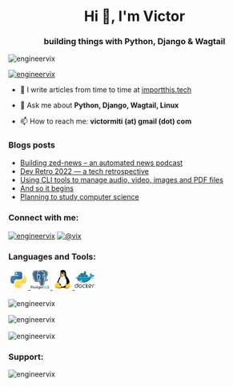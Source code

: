 <h1 align="center">Hi 👋, I'm Victor</h1>
<h3 align="center">building things with Python, Django & Wagtail</h3>

<p align="left"> <img src="https://komarev.com/ghpvc/?username=engineervix&label=Profile%20views&color=0e75b6&style=flat-square" alt="engineervix" /> </p>

<p align="left"> <a href="https://twitter.com/engineervix" target="blank"><img src="https://img.shields.io/twitter/follow/engineervix?logo=twitter&style=for-the-badge" alt="engineervix" /></a> </p>

- 📝 I write articles from time to time at [importthis.tech](importthis.tech)

- 💬 Ask me about **Python, Django, Wagtail, Linux**

- 📫 How to reach me: **victormiti (at) gmail (dot) com**

### Blogs posts

<!-- BLOG-POST-LIST:START -->
- [Building zed-news – an automated news podcast](https://importthis.tech/building-zed-news-an-automated-news-podcast)
- [Dev Retro 2022 — a tech retrospective](https://importthis.tech/dev-retro-2022)
- [Using CLI tools to manage audio, video, images and PDF files](https://importthis.tech/multimedia-cli-tools)
- [And so it begins](https://importthis.tech/and-so-it-begins)
- [Planning to study computer science](https://importthis.tech/planning-to-study-cs)
<!-- BLOG-POST-LIST:END -->

<h3 align="left">Connect with me:</h3>
<p align="left">
<a href="https://twitter.com/engineervix" target="blank"><img align="center" src="https://raw.githubusercontent.com/rahuldkjain/github-profile-readme-generator/master/src/images/icons/Social/twitter.svg" alt="engineervix" height="30" width="40" /></a>
<a href="https://hashnode.com/@vix" target="blank"><img align="center" src="https://raw.githubusercontent.com/rahuldkjain/github-profile-readme-generator/master/src/images/icons/Social/hashnode.svg" alt="@vix" height="30" width="40" /></a>
</p>

<h3 align="left">Languages and Tools:</h3>
<p align="left"> <a href="https://www.python.org" target="_blank" rel="noreferrer"> <img src="https://raw.githubusercontent.com/devicons/devicon/master/icons/python/python-original.svg" alt="python" width="40" height="40"/> </a> <a href="https://www.postgresql.org" target="_blank" rel="noreferrer"> <img src="https://raw.githubusercontent.com/devicons/devicon/master/icons/postgresql/postgresql-original-wordmark.svg" alt="postgresql" width="40" height="40"/> </a> <a href="https://www.linux.org/" target="_blank" rel="noreferrer"> <img src="https://raw.githubusercontent.com/devicons/devicon/master/icons/linux/linux-original.svg" alt="linux" width="40" height="40"/> </a> <a href="https://www.docker.com/" target="_blank" rel="noreferrer"> <img src="https://raw.githubusercontent.com/devicons/devicon/master/icons/docker/docker-original-wordmark.svg" alt="docker" width="40" height="40"/> </a> </p>

<p><img align="center" src="https://github-readme-stats.vercel.app/api/top-langs?username=engineervix&show_icons=true&locale=en&layout=compact" alt="engineervix" /></p>

<p><img align="center" src="https://github-readme-stats.vercel.app/api?username=engineervix&show_icons=true&locale=en" alt="engineervix" /></p>

<p><img align="center" src="https://github-readme-streak-stats.herokuapp.com/?user=engineervix&" alt="engineervix" /></p>

<h3 align="left">Support:</h3>
<p><a href="https://ko-fi.com/engineervix"> <img align="left" src="https://cdn.ko-fi.com/cdn/kofi3.png?v=3" height="50" width="210" alt="engineervix" /></a></p><br><br><br>
